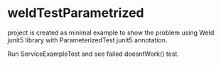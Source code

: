 # weldTestParametrized

project is created as minimal example to show the problem using Weld junit5 library with ParameterizedTest junit5 annotation.

Run ServiceExampleTest and see failed doesntWork() test.

